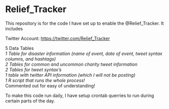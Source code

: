 # Relief_Tracker
This repository is for the code I have set up to enable the @Relief_Tracker.  It includes

Twitter Account: https://twitter.com/Relief_Tracker

5 Data Tables
<br>*1 Table for disaster information (name of event, date of event, tweet syntax columns, and hashtags) 
<br>2 Tables for common and uncommon charity tweet information
<br>2 Tables for tweet syntax’s
<br>1 table with twitter API information (which I will not be posting)
<br>1 R script that runs the whole process!*
<br>Commented out for easy of understanding!

To make this code run daily, I have setup crontab querries to run during certain parts of the day.
